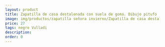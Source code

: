 ```yaml
---
layout: product
title: Zapatilla de casa destalonada con suela de goma. Dibujo pitufo
image: img/productos/zapatilla señora invierno/Zapatilla de casa destalonada con suela de goma. Dibujo pitufo=27=negro Vulladi.webp
price: 27
tags: negro Vulladi
description: 
order: 0
---
```

